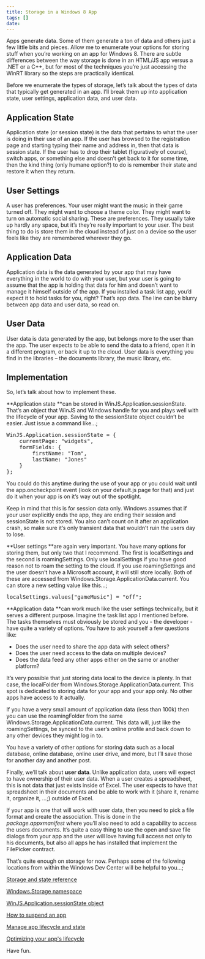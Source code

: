 ```yaml
---
title: Storage in a Windows 8 App
tags: []
date: 
---
```


Apps generate data. Some of them generate a ton of data and others just a few little bits and pieces. Allow me to enumerate your options for storing stuff when you&rsquo;re working on an app for Windows 8\. There are subtle differences between the way storage is done in an HTML/JS app versus a .NET or a C++, but for most of the techniques you&rsquo;re just accessing the WinRT library so the steps are practically identical.

Before we enumerate the types of storage, let&rsquo;s talk about the types of data that typically get generated in an app. I&rsquo;ll break them up into application state, user settings, application data, and user data.

## Application State

Application state (or session state) is the data that pertains to what the user is doing in their use of an app. If the user has browsed to the registration page and starting typing their name and address in, then that data is session state. If the user has to drop their tablet (figuratively of course), switch apps, or something else and doesn&rsquo;t get back to it for some time, then the kind thing (only humane option?) to do is remember their state and restore it when they return.

## User Settings

A user has preferences. Your user might want the music in their game turned off. They might want to choose a theme color. They might want to turn on automatic social sharing. These are preferences. They usually take up hardly any space, but it&rsquo;s they&rsquo;re really important to your user. The best thing to do is store them in the cloud instead of just on a device so the user feels like they are remembered wherever they go.

## Application Data

Application data is the data generated by your app that may have everything in the world to do with your user, but your user is going to assume that the app is holding that data for him and doesn&rsquo;t want to manage it himself outside of the app. If you installed a task list app, you&rsquo;d expect it to hold tasks for you, right? That&rsquo;s app data. The line can be blurry between app data and user data, so read on.

## User Data

User data is data generated by the app, but belongs more to the user than the app. The user expects to be able to send the data to a friend, open it in a different program, or back it up to the cloud. User data is everything you find in the libraries &ndash; the documents library, the music library, etc.

## Implementation

So, let&rsquo;s talk about how to implement these.

**Application state **can be stored in WinJS.Application.sessionState. That&rsquo;s an object that WinJS and Windows handle for you and plays well with the lifecycle of your app. Saving to the sessionState object couldn&rsquo;t be easier. Just issue a command like...;

<pre class="brush: js;">
WinJS.Application.sessionState = {
    currentPage: "widgets",
    formFields: {
        firstName: "Tom",
        lastName: "Jones"
    }
};</pre>

You could do this anytime during the use of your app or you could wait until the app.oncheckpoint event (look on your default.js page for that) and just do it when your app is on it&rsquo;s way out of the spotlight.

Keep in mind that this is for session data only. Windows assumes that if your user explicitly ends the app, they are ending their session and sessionState is not stored. You also can&rsquo;t count on it after an application crash, so make sure it&rsquo;s only transient data that wouldn&rsquo;t ruin the users day to lose.

**User settings **are again very important. You have many options for storing them, but only two that I recommend. The first is localSettings and the second is roamingSettings. Only use localSettings if you have good reason not to roam the setting to the cloud. If you use roamingSettings and the user doesn&rsquo;t have a Microsoft account, it will still store locally. Both of these are accessed from Windows.Storage.ApplicationData.current. You can store a new setting value like this...;

<pre class="brush: js;">
localSettings.values["gameMusic"] = "off"; </pre>

**Application data **can work much like the user settings technically, but it serves a different purpose. Imagine the task list app I mentioned before. The tasks themselves must obviously be stored and you - the developer - have quite a variety of options. You have to ask yourself a few questions like:

*   Does the user need to share the app data with select others?
*   Does the user need access to the data on multiple devices?
*   Does the data feed any other apps either on the same or another platform?

It&rsquo;s very possible that just storing data local to the device is plenty. In that case, the localFolder from Windows.Storage.ApplicationData.current. This spot is dedicated to storing data for your app and your app only. No other apps have access to it actually.

If you have a very small amount of application data (less than 100k) then you can use the roamingFolder from the same Windows.Storage.ApplicationData.current. This data will, just like the roamingSettings, be synced to the user&rsquo;s online profile and back down to any other devices they might log in to.

You have a variety of other options for storing data such as a local database, online database, online user drive, and more, but I&rsquo;ll save those for another day and another post.

Finally, we&rsquo;ll talk about **user data**. Unlike application data, users will expect to have ownership of their user data. When a user creates a spreadsheet, this is not data that just exists inside of Excel. The user expects to have that spreadsheet in their documents and be able to work with it (share it, rename it, organize it, ...;) outside of Excel.

If your app is one that will work with user data, then you need to pick a file format and create the association. This is done in the _package.appxmanifest_ where you&rsquo;ll also need to add a capability to access the users documents. It&rsquo;s quite a easy thing to use the open and save file dialogs from your app and the user will love having full access not only to his documents, but also all apps he has installed that implement the FilePicker contract.

That&rsquo;s quite enough on storage for now. Perhaps some of the following locations from within the Windows Dev Center will be helpful to you...;

[Storage and state reference](http://msdn.microsoft.com/en-us/library/windows/apps/br212883.aspx)

[Windows.Storage namespace](http://msdn.microsoft.com/en-us/library/windows/apps/windows.storage.aspx)

[WinJS.Application.sessionState object](http://msdn.microsoft.com/en-us/library/windows/apps/hh440965.aspx)

[How to suspend an app](http://msdn.microsoft.com/en-us/library/windows/apps/hh465138.aspx)

[Manage app lifecycle and state](http://msdn.microsoft.com/en-us/library/windows/apps/Hh986966.aspx)

[Optimizing your app's lifecycle](http://msdn.microsoft.com/en-us/library/windows/apps/Hh781221.aspx)

Have fun.